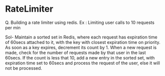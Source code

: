 # RateLimiter
Q. Building a rate limiter using redis. Ex : Limiting user calls to 10 requests per min

Sol- Maintain a sorted set in Redis, where each request has expiration time of 60secs attached to it, with the key with closest expiration time on priority. As soon as a key expires, decrement its count by 1. When a new request is made, check for the number of requests made by that user in the last 60secs. If the count is less that 10, add a new entry in the sorted set, with expiration time set to 60secs and process the request of the user, else it will not be processed.
